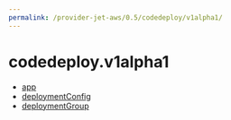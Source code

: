 ```yaml
---
permalink: /provider-jet-aws/0.5/codedeploy/v1alpha1/
---
```


# codedeploy.v1alpha1



* [app](app.md)
* [deploymentConfig](deploymentConfig.md)
* [deploymentGroup](deploymentGroup.md)